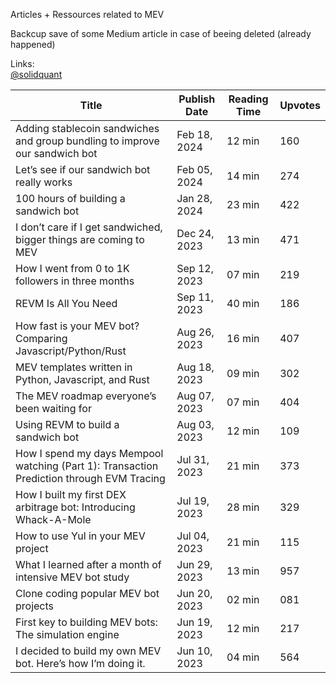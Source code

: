 Articles + Ressources related to MEV

Backcup save of some Medium article in case of beeing deleted (already happened)

Links:
<br>[@solidquant](https://medium.com/@solidquant)

| Title                                                                                     | Publish Date | Reading Time | Upvotes | 
| ----------------------------------------------------------------------------------------- | ------------ | ------------ | ------- |
| Adding stablecoin sandwiches and group bundling to improve our sandwich bot               | Feb 18, 2024 | 12 min       |160|
| Let’s see if our sandwich bot really works                                                | Feb 05, 2024 | 14 min       |274|  
| 100 hours of building a sandwich bot                                                      | Jan 28, 2024 | 23 min       |422|
| I don’t care if I get sandwiched, bigger things are coming to MEV                         | Dec 24, 2023 | 13 min       |471|
| How I went from 0 to 1K followers in three months                                         | Sep 12, 2023 | 07 min       |219|
| REVM Is All You Need                                                                      | Sep 11, 2023 | 40 min       |186|
| How fast is your MEV bot? Comparing Javascript/Python/Rust                                | Aug 26, 2023 | 16 min       |407|
| MEV templates written in Python, Javascript, and Rust                                     | Aug 18, 2023 | 09 min       |302|
| The MEV roadmap everyone’s been waiting for                                               | Aug 07, 2023 | 07 min       |404|
| Using REVM to build a sandwich bot                                                        | Aug 03, 2023 | 12 min       |109|
| How I spend my days Mempool watching (Part 1): Transaction Prediction through EVM Tracing | Jul 31, 2023 | 21 min       |373|
| How I built my first DEX arbitrage bot: Introducing Whack-A-Mole                          | Jul 19, 2023 | 28 min       |329|
| How to use Yul in your MEV project                                                        | Jul 04, 2023 | 21 min       |115|
| What I learned after a month of intensive MEV bot study                                   | Jun 29, 2023 | 13 min       |957|
| Clone coding popular MEV bot projects                                                     | Jun 20, 2023 | 02 min       |081|
| First key to building MEV bots: The simulation engine                                     | Jun 19, 2023 | 12 min       |217|
| I decided to build my own MEV bot. Here’s how I’m doing it.                               | Jun 10, 2023 | 04 min       |564|
